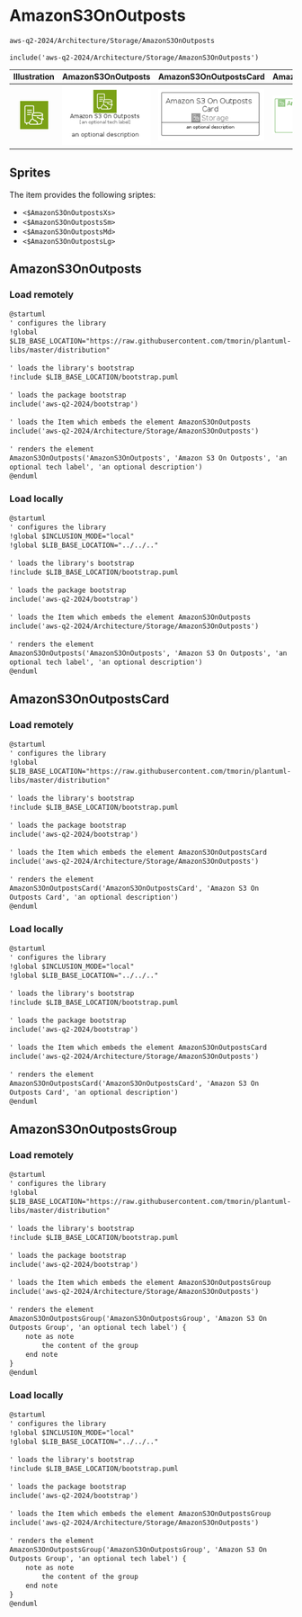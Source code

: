 # AmazonS3OnOutposts


```text
aws-q2-2024/Architecture/Storage/AmazonS3OnOutposts
```

```text
include('aws-q2-2024/Architecture/Storage/AmazonS3OnOutposts')
```



| Illustration | AmazonS3OnOutposts | AmazonS3OnOutpostsCard | AmazonS3OnOutpostsGroup |
| :---: | :---: | :---: | :---: |
| ![illustration for Illustration](../../../aws-q2-2024/Architecture/Storage/AmazonS3OnOutposts.png) | ![illustration for AmazonS3OnOutposts](../../../aws-q2-2024/Architecture/Storage/AmazonS3OnOutposts.Local.png) | ![illustration for AmazonS3OnOutpostsCard](../../../aws-q2-2024/Architecture/Storage/AmazonS3OnOutpostsCard.Local.png) | ![illustration for AmazonS3OnOutpostsGroup](../../../aws-q2-2024/Architecture/Storage/AmazonS3OnOutpostsGroup.Local.png) |



## Sprites
The item provides the following sriptes:

- `<$AmazonS3OnOutpostsXs>`
- `<$AmazonS3OnOutpostsSm>`
- `<$AmazonS3OnOutpostsMd>`
- `<$AmazonS3OnOutpostsLg>`





## AmazonS3OnOutposts

### Load remotely
```plantuml
@startuml
' configures the library
!global $LIB_BASE_LOCATION="https://raw.githubusercontent.com/tmorin/plantuml-libs/master/distribution"

' loads the library's bootstrap
!include $LIB_BASE_LOCATION/bootstrap.puml

' loads the package bootstrap
include('aws-q2-2024/bootstrap')

' loads the Item which embeds the element AmazonS3OnOutposts
include('aws-q2-2024/Architecture/Storage/AmazonS3OnOutposts')

' renders the element
AmazonS3OnOutposts('AmazonS3OnOutposts', 'Amazon S3 On Outposts', 'an optional tech label', 'an optional description')
@enduml
```

### Load locally
```plantuml
@startuml
' configures the library
!global $INCLUSION_MODE="local"
!global $LIB_BASE_LOCATION="../../.."

' loads the library's bootstrap
!include $LIB_BASE_LOCATION/bootstrap.puml

' loads the package bootstrap
include('aws-q2-2024/bootstrap')

' loads the Item which embeds the element AmazonS3OnOutposts
include('aws-q2-2024/Architecture/Storage/AmazonS3OnOutposts')

' renders the element
AmazonS3OnOutposts('AmazonS3OnOutposts', 'Amazon S3 On Outposts', 'an optional tech label', 'an optional description')
@enduml
```

## AmazonS3OnOutpostsCard

### Load remotely
```plantuml
@startuml
' configures the library
!global $LIB_BASE_LOCATION="https://raw.githubusercontent.com/tmorin/plantuml-libs/master/distribution"

' loads the library's bootstrap
!include $LIB_BASE_LOCATION/bootstrap.puml

' loads the package bootstrap
include('aws-q2-2024/bootstrap')

' loads the Item which embeds the element AmazonS3OnOutpostsCard
include('aws-q2-2024/Architecture/Storage/AmazonS3OnOutposts')

' renders the element
AmazonS3OnOutpostsCard('AmazonS3OnOutpostsCard', 'Amazon S3 On Outposts Card', 'an optional description')
@enduml
```

### Load locally
```plantuml
@startuml
' configures the library
!global $INCLUSION_MODE="local"
!global $LIB_BASE_LOCATION="../../.."

' loads the library's bootstrap
!include $LIB_BASE_LOCATION/bootstrap.puml

' loads the package bootstrap
include('aws-q2-2024/bootstrap')

' loads the Item which embeds the element AmazonS3OnOutpostsCard
include('aws-q2-2024/Architecture/Storage/AmazonS3OnOutposts')

' renders the element
AmazonS3OnOutpostsCard('AmazonS3OnOutpostsCard', 'Amazon S3 On Outposts Card', 'an optional description')
@enduml
```

## AmazonS3OnOutpostsGroup

### Load remotely
```plantuml
@startuml
' configures the library
!global $LIB_BASE_LOCATION="https://raw.githubusercontent.com/tmorin/plantuml-libs/master/distribution"

' loads the library's bootstrap
!include $LIB_BASE_LOCATION/bootstrap.puml

' loads the package bootstrap
include('aws-q2-2024/bootstrap')

' loads the Item which embeds the element AmazonS3OnOutpostsGroup
include('aws-q2-2024/Architecture/Storage/AmazonS3OnOutposts')

' renders the element
AmazonS3OnOutpostsGroup('AmazonS3OnOutpostsGroup', 'Amazon S3 On Outposts Group', 'an optional tech label') {
    note as note
        the content of the group
    end note
}
@enduml
```

### Load locally
```plantuml
@startuml
' configures the library
!global $INCLUSION_MODE="local"
!global $LIB_BASE_LOCATION="../../.."

' loads the library's bootstrap
!include $LIB_BASE_LOCATION/bootstrap.puml

' loads the package bootstrap
include('aws-q2-2024/bootstrap')

' loads the Item which embeds the element AmazonS3OnOutpostsGroup
include('aws-q2-2024/Architecture/Storage/AmazonS3OnOutposts')

' renders the element
AmazonS3OnOutpostsGroup('AmazonS3OnOutpostsGroup', 'Amazon S3 On Outposts Group', 'an optional tech label') {
    note as note
        the content of the group
    end note
}
@enduml
```

